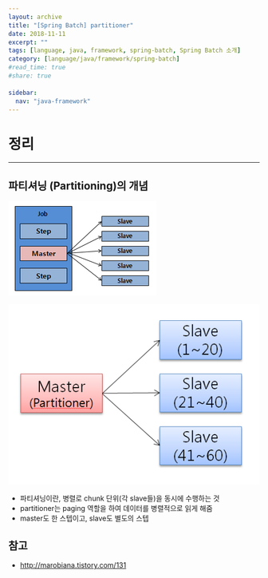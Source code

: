 ```yaml
---
layout: archive
title: "[Spring Batch] partitioner"
date: 2018-11-11
excerpt: ""
tags: [language, java, framework, spring-batch, Spring Batch 소개]
category: [language/java/framework/spring-batch]
#read_time: true
#share: true

sidebar:
  nav: "java-framework"
---
```


# 정리

* * *

## 파티셔닝 (Partitioning)의 개념

![partitioner01](/assets/image/language/java/framework/spring-batch/partitioner01.png)

![partitioner02](/assets/image/language/java/framework/spring-batch/partitioner02.png)

* 파티셔닝이란, 병렬로 chunk 단위(각 slave들)을 동시에 수행하는 것
* partitioner는 paging 역할을 하여 데이터를 병렬적으로 읽게 해줌
* master도 한 스텝이고, slave도 별도의 스텝

## 참고

* <http://marobiana.tistory.com/131>